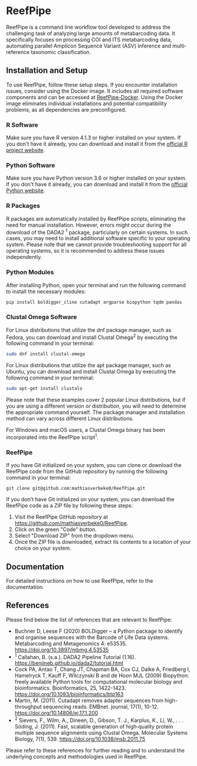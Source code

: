 # ReefPipe

ReefPipe is a command line workflow tool developed to address the challenging task of analyzing large amounts of metabarcoding data. It specifically focuses on processing COI and ITS metabarcoding data, automating parallel Amplicon Sequence Variant (ASV) inference and multi-reference taxonomic classification.

## Installation and Setup

To use ReefPipe, follow these setup steps. If you encounter installation issues, consider using the Docker image. It includes all required software components and can be accessed at [ReefPipe-Docker](https://github.com/mathiasverbeke0/ReefPipe-Docker). Using the Docker image eliminates individual installations and potential compatibility problems, as all dependencies are preconfigured.

### R Software

Make sure you have R version 4.1.3 or higher installed on your system. If you don't have it already, you can download and install it from the [official R project website](https://www.r-project.org/).

### Python Software

Make sure you have Python version 3.6 or higher installed on your system. If you don't have it already, you can download and install it from the [official Python website](https://www.python.org/).

### R Packages

R packages are automatically installed by ReefPipe scripts, eliminating the need for manual installation. However, errors might occur during the download of the DADA2 <sup>1</sup> package, particularly on certain systems. In such cases, you may need to install additional software specific to your operating system. Please note that we cannot provide troubleshooting support for all operating systems, so it is recommended to address these issues independently.

### Python Modules

After installing Python, open your terminal and run the following command to install the necessary modules:

```bash
pip install boldigger_cline cutadapt argparse biopython tqdm pandas
```

### Clustal Omega Software

For Linux distributions that utilize the dnf package manager, such as Fedora, you can download and install Clustal Omega<sup>2</sup> by executing the following command in your terminal: 

```bash
sudo dnf install clustal-omega
```

For Linux distributions that utilize the apt package manager, such as Ubuntu, you can download and install Clustal Omega by executing the following command in your terminal: 

```bash
sudo apt-get install clustalo
```

Please note that these examples cover 2 popular Linux distributions, but if you are using a different version or distribution, you will need to determine the appropriate command yourself. The package manager and installation method can vary across different Linux distributions.

For Windows and macOS users, a Clustal Omega binary has been incorporated into the ReefPipe script<sup>1</sup>.

### ReefPipe

If you have Git initialized on your system, you can clone or download the ReefPipe code from the GitHub repository by running the following command in your terminal:

```
git clone git@github.com:mathiasverbeke0/ReefPipe.git
```

If you don't have Git initialized on your system, you can download the ReefPipe code as a ZIP file by following these steps:

1. Visit the ReefPipe GitHub repository at https://github.com/mathiasverbeke0/ReefPipe.
2. Click on the green "Code" button.
3. Select "Download ZIP" from the dropdown menu.
4. Once the ZIP file is downloaded, extract its contents to a location of your choice on your system.

## Documentation
For detailed instructions on how to use ReefPipe, refer to the documentation.

## References
Please find below the list of references that are relevant to ReefPipe:

* Buchner D, Leese F (2020) BOLDigger – a Python package to identify and organise sequences with the Barcode of Life Data systems. Metabarcoding and Metagenomics 4: e53535. https://doi.org/10.3897/mbmg.4.53535
* <sup>1</sup> Callahan, B. (s.a.). DADA2 Pipeline Tutorial (1.16). https://benjjneb.github.io/dada2/tutorial.html
* Cock PA, Antao T, Chang JT, Chapman BA, Cox CJ, Dalke A, Friedberg I, Hamelryck T, Kauff F, Wilczynski B and de Hoon MJL (2009) Biopython: freely available Python tools for computational molecular biology and bioinformatics. Bioinformatics, 25, 1422-1423. https://doi.org/10.1093/bioinformatics/btp163
* Martin, M. (2011). Cutadapt removes adapter sequences from high-throughput sequencing reads. EMBnet. journal, 17(1), 10-12. https://doi.org/10.14806/ej.17.1.200 
* <sup>2</sup> Sievers, F., Wilm, A., Dineen, D., Gibson, T. J., Karplus, K., Li, W., . . . Söding, J. (2011). Fast, scalable generation of high‐quality protein multiple sequence alignments using Clustal Omega. Molecular Systems Biology, 7(1), 539. https://doi.org/10.1038/msb.2011.75 

Please refer to these references for further reading and to understand the underlying concepts and methodologies used in ReefPipe.